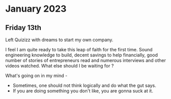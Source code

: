 # January 2023

## Friday 13th

Left Quizizz with dreams to start my own company.

I feel I am quite ready to take this leap of faith for the first time.
Sound engineering knowledge to build, decent savings to help financially, good number of stories of entrepreneurs read and numerous interviews and other videos watched. What else should I be waiting for ?

What's going on in my mind -
* Sometimes, one should not think logically and do what the gut says.
* If you are doing something you don't like, you are gonna suck at it.
